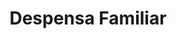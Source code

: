 ---
title: "Despensa Familiar"
url: /san-lucas-sacatepequez/despensa-familiar/
shop: grandes almacenes
---